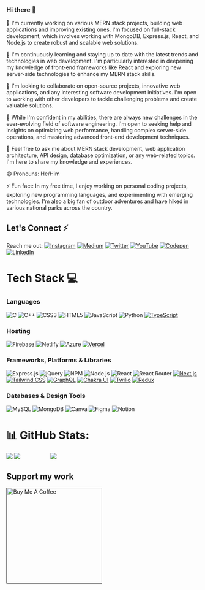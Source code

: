 ### Hi there 👋
<!--![Header](https://res.cloudinary.com/da3wjnlzg/image/upload/v1690096527/github-banner_mt2trc.png)-->


🔭 I'm currently working on various MERN stack projects, building web applications and improving existing ones. I'm focused on full-stack development, which involves working with MongoDB, Express.js, React, and Node.js to create robust and scalable web solutions.

🌱 I'm continuously learning and staying up to date with the latest trends and technologies in web development. I'm particularly interested in deepening my knowledge of front-end frameworks like React and exploring new server-side technologies to enhance my MERN stack skills.

👯 I'm looking to collaborate on open-source projects, innovative web applications, and any interesting software development initiatives. I'm open to working with other developers to tackle challenging problems and create valuable solutions.

🤔 While I'm confident in my abilities, there are always new challenges in the ever-evolving field of software engineering. I'm open to seeking help and insights on optimizing web performance, handling complex server-side operations, and mastering advanced front-end development techniques.

💬 Feel free to ask me about MERN stack development, web application architecture, API design, database optimization, or any web-related topics. I'm here to share my knowledge and experiences.

<!--📫 You can reach me through email at [Your Email Address], or connect with me on LinkedIn at [Your LinkedIn Profile]. I'm always open to connecting with fellow developers and discussing exciting projects and opportunities.-->

😄 Pronouns: He/Him

⚡ Fun fact: In my free time, I enjoy working on personal coding projects, exploring new programming languages, and experimenting with emerging technologies. I'm also a big fan of outdoor adventures and have hiked in various national parks across the country.



## Let's Connect ⚡
Reach me out:  [![Instagram](https://img.shields.io/badge/Instagram-%23E4405F.svg?logo=Instagram&logoColor=white)]("") [![Medium](https://img.shields.io/badge/Medium-12100E?logo=medium&logoColor=white)]("") [![Twitter](https://img.shields.io/badge/Twitter-%231DA1F2.svg?logo=Twitter&logoColor=white)]("") [![YouTube](https://img.shields.io/badge/YouTube-%23FF0000.svg?logo=YouTube&logoColor=white)]("") [![Codepen](https://img.shields.io/badge/Codepen-000000?style=for-the-badge&logo=codepen&logoColor=white)]("") [![LinkedIn](https://img.shields.io/badge/LinkedIn-%230077B5.svg?logo=LinkedIn&logoColor=white)](https://www.linkedin.com/in/m-saif-ur-rehman/)


# Tech Stack 💻 
### Languages
![C](https://img.shields.io/badge/c-%2300599C.svg?style=for-the-badge&logo=c&logoColor=white) ![C++](https://img.shields.io/badge/c++-%2300599C.svg?style=for-the-badge&logo=c%2B%2B&logoColor=white) ![CSS3](https://img.shields.io/badge/css3-%231572B6.svg?style=for-the-badge&logo=css3&logoColor=white) ![HTML5](https://img.shields.io/badge/html5-%23E34F26.svg?style=for-the-badge&logo=html5&logoColor=white) ![JavaScript](https://img.shields.io/badge/javascript-%23323330.svg?style=for-the-badge&logo=javascript&logoColor=%23F7DF1E) ![Python](https://img.shields.io/badge/python-3670A0?style=for-the-badge&logo=python&logoColor=ffdd54) [![TypeScript](https://img.shields.io/badge/TypeScript-3178C6?logo=typescript&logoColor=white)](https://www.typescriptlang.org/)
### Hosting
 ![Firebase](https://img.shields.io/badge/firebase-%23039BE5.svg?style=for-the-badge&logo=firebase) ![Netlify](https://img.shields.io/badge/netlify-%23000000.svg?style=for-the-badge&logo=netlify&logoColor=#00C7B7) ![Azure](https://img.shields.io/badge/azure-%230072C6.svg?style=for-the-badge&logo=azure-devops&logoColor=white) [![Vercel](https://img.shields.io/badge/Vercel-000000?logo=vercel&logoColor=white)](https://vercel.com/)
 ### Frameworks, Platforms & Libraries
![Express.js](https://img.shields.io/badge/Express.js-%23404d59?style=for-the-badge&logo=express&logoColor=%2361DAFB)
![jQuery](https://img.shields.io/badge/jQuery-%230769AD?style=for-the-badge&logo=jquery&logoColor=white)
![NPM](https://img.shields.io/badge/NPM-%23000000?style=for-the-badge&logo=npm&logoColor=white)
![Node.js](https://img.shields.io/badge/Node.js-6DA55F?style=for-the-badge&logo=node.js&logoColor=white)
![React](https://img.shields.io/badge/React-%2320232a?style=for-the-badge&logo=react&logoColor=%2361DAFB)
![React Router](https://img.shields.io/badge/React_Router-CA4245?style=for-the-badge&logo=react-router&logoColor=white)
[![Next.js](https://img.shields.io/badge/Next.js-000000?logo=next.js&logoColor=white)](https://nextjs.org/)
[![Tailwind CSS](https://img.shields.io/badge/Tailwind_CSS-38B2AC?logo=tailwind-css&logoColor=white)](https://tailwindcss.com/)
[![GraphQL](https://img.shields.io/badge/GraphQL-E10098?logo=graphql&logoColor=white)](https://graphql.org/)
[![Chakra UI](https://img.shields.io/badge/Chakra_UI-319795?logo=chakra-ui&logoColor=white)](https://chakra-ui.com/)
[![Twilio](https://img.shields.io/badge/Twilio-F22F46?logo=twilio&logoColor=white)](https://www.twilio.com/)
[![Redux](https://img.shields.io/badge/Redux-764ABC?logo=redux&logoColor=white)](https://redux.js.org/)

  ### Databases & Design Tools
   ![MySQL](https://img.shields.io/badge/mysql-%2300f.svg?style=for-the-badge&logo=mysql&logoColor=white) ![MongoDB](https://img.shields.io/badge/MongoDB-%234ea94b.svg?style=for-the-badge&logo=mongodb&logoColor=white) ![Canva](https://img.shields.io/badge/Canva-%2300C4CC.svg?style=for-the-badge&logo=Canva&logoColor=white) 	![Figma](https://img.shields.io/badge/figma-%23F24E1E.svg?style=for-the-badge&logo=figma&logoColor=white) ![Notion](https://img.shields.io/badge/Notion-%23000000.svg?style=for-the-badge&logo=notion&logoColor=white)
# 📊 GitHub Stats:
![](https://github-readme-stats.vercel.app/api?username=MSR-07&theme=dark&hide_border=false&include_all_commits=true&count_private=false) ![](https://github-readme-streak-stats.herokuapp.com/?user=MSR-07&theme=dark&hide_border=false) &nbsp; &nbsp; &nbsp; &nbsp; &nbsp; &nbsp; &nbsp;&nbsp;&nbsp;&nbsp;&nbsp;&nbsp; ![](https://github-readme-stats.vercel.app/api/top-langs/?username=MSR-07&theme=dark&hide_border=false&include_all_commits=false&count_private=false&layout=compact)

<!--[![](https://visitcount.itsvg.in/api?id=tilakjain123&icon=0&color=6)](https://visitcount.itsvg.in)-->

  ##  Support my work
 <a href="" target="_blank"><img src="https://cdn.buymeacoffee.com/buttons/v2/arial-yellow.png" alt="Buy Me A Coffee" style="width: 250px !important" ></a>

  
